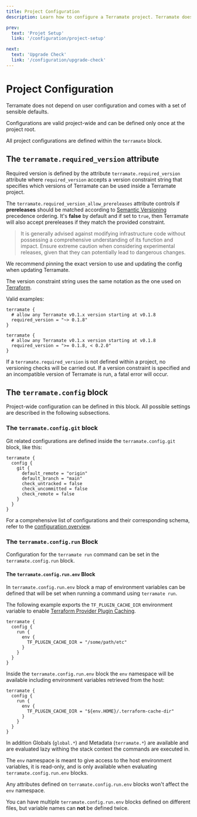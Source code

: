 ```yaml
---
title: Project Configuration
description: Learn how to configure a Terramate project. Terramate does not depend on user configuration and comes with a set of sensible defaults.

prev:
  text: 'Projet Setup'
  link: '/configuration/project-setup'

next:
  text: 'Upgrade Check'
  link: '/configuration/upgrade-check'
---
```


# Project Configuration

Terramate does not depend on user configuration and comes with a set of sensible defaults.

Configurations are valid project-wide and can be defined only once at the project root.

All project configurations are defined within the `terramate` block.

## The `terramate.required_version` attribute

Required version is defined by the attribute `terramate.required_version` attribute
where `required_version` accepts a version constraint string that specifies which
versions of Terramate can be used inside a Terramate project.

The `terramate.required_version_allow_prereleases` attribute controls if **prereleases** should be matched according to
[Semantic Versioning](https://semver.org/) precedence ordering. It's **false** by
default and if set to `true`, then Terramate will also accept prereleases if they
match the provided constraint.

>It is generally advised against modifying infrastructure code without possessing a comprehensive understanding of its function and impact. Ensure extreme caution when considering experimental releases, given that they can potentially lead to dangerous changes.
>

We recommend pinning the exact version to use and updating the config when updating Terramate.

The version constraint string uses the same notation as the one used on
[Terraform](https://www.terraform.io/language/expressions/version-constraints).

Valid examples:

```hcl
terramate {
  # allow any Terramate v0.1.x version starting at v0.1.8
  required_version = "~> 0.1.8"
}
```

```hcl
terramate {
  # allow any Terramate v0.1.x version starting at v0.1.8
  required_version = ">= 0.1.8, < 0.2.0"
}
```

If a `terramate.required_version` is not defined within a project, no versioning checks will be carried
out. If a version constraint is specified and an incompatible version of Terramate is run, a fatal error
will occur.

## The `terramate.config` block

Project-wide configuration can be defined in this block. All possible settings are described in the following subsections.

### The `terramate.config.git` block

Git related configurations are defined inside the `terramate.config.git` block, like this:

```hcl
terramate {
  config {
    git {
      default_remote = "origin"
      default_branch = "main"
      check_untracked = false
      check_uncommitted = false
      check_remote = false
    }
  }
}
```

For a comprehensive list of configurations and their corresponding schema, refer to the
[configuration overview](index.md).

### The `terramate.config.run` Block

Configuration for the `terramate run` command can be set in the
`terramate.config.run` block.

#### The `terramate.config.run.env` Block

In `terramate.config.run.env` block a map of environment variables can be defined
that will be set when running a command using `terramate run`.

The following example exports the `TF_PLUGIN_CACHE_DIR` environment variable to
enable [Terraform Provider Plugin Caching](https://www.terraform.io/cli/config/config-file#provider-plugin-cache).

```hcl
terramate {
  config {
    run {
      env {
        TF_PLUGIN_CACHE_DIR = "/some/path/etc"
      }
    }
  }
}
```

Inside the `terramate.config.run.env` block the `env` namespace will be
available including environment variables retrieved from the host:

```hcl
terramate {
  config {
    run {
      env {
        TF_PLUGIN_CACHE_DIR = "${env.HOME}/.terraform-cache-dir"
      }
    }
  }
}
```

In addition Globals (`global.*`) and Metadata (`terramate.*`) are available and
are evaluated lazy withing the stack context the commands are executed in.

The `env` namespace is meant to give access to the host environment variables,
it is read-only, and is only available when evaluating
`terramate.config.run.env` blocks.

Any attributes defined
on `terramate.config.run.env` blocks won't affect the `env` namespace.

You can have multiple `terramate.config.run.env` blocks defined on different
files, but variable names can **not** be defined twice.
